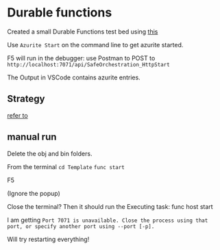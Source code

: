 # Durable functions

Created a small Durable Functions test bed using [this](https://learn.microsoft.com/en-us/azure/azure-functions/durable/durable-functions-isolated-create-first-csharp?pivots=code-editor-vscode)

Use `Azurite Start` on the command line to get azurite started.

F5 will run in the debugger: use Postman to POST to
`http://localhost:7071/api/SafeOrchestration_HttpStart`

The Output in VSCode contains azurite entries.


## Strategy

[refer to](./readme.md)
 





## manual run

Delete the obj and bin folders.

From the terminal
`cd Template`
`func start`

F5

(Ignore the popup)

Close the terminal? Then it should run the Executing task: func host start 

I am getting `Port 7071 is unavailable. Close the process using that port, or specify another port using --port [-p].`

Will try restarting everything!
